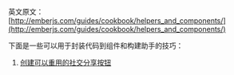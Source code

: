 英文原文：[http://emberjs.com/guides/cookbook/helpers_and_components/](http://emberjs.com/guides/cookbook/helpers_and_components/)

下面是一些可以用于封装代码到组件和构建助手的技巧：

1. [创建可以重用的社交分享按钮](/guides/cookbook/helpers_and_components/creating_reusable_social_share_buttons)
